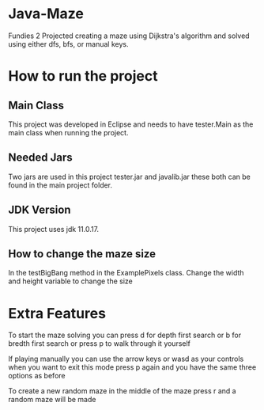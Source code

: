 # Java-Maze
Fundies 2 Projected creating a maze using Dijkstra's algorithm and solved using either dfs, bfs, or manual keys.

# How to run the project
## Main Class 
This project was developed in Eclipse and needs to have tester.Main as the main class when running the project.

## Needed Jars
Two jars are used in this project tester.jar and javalib.jar these both can be found in the main project folder.

## JDK Version
This project uses jdk 11.0.17.

## How to change the maze size
In the testBigBang method in the ExamplePixels class. Change the width and height variable to change the size

# Extra Features
To start the maze solving you can press d for depth first search or b for bredth first search or press p to walk through it yourself

If playing manually you can use the arrow keys or wasd as your controls when you want to exit this mode press p again and you have the same three options as before

To create a new random maze in the middle of the maze press r and a random maze will be made


